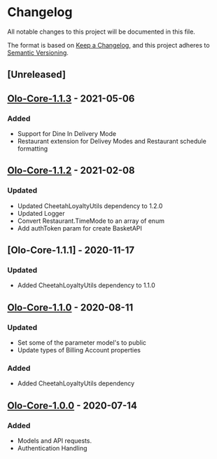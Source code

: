 # Changelog
All notable changes to this project will be documented in this file.

The format is based on [Keep a Changelog](https://keepachangelog.com/en/1.0.0/),
and this project adheres to [Semantic Versioning](https://semver.org/spec/v2.0.0.html).

## [Unreleased]

## [Olo-Core-1.1.3] - 2021-05-06
### Added
- Support for Dine In Delivery Mode
- Restaurant extension for Delivey Modes and Restaurant schedule formatting


## [Olo-Core-1.1.2] - 2021-02-08
### Updated
- Updated CheetahLoyaltyUtils dependency to 1.2.0
- Updated Logger
- Convert Restaurant.TimeMode to an array of enum
- Add authToken param for create BasketAPI

## [Olo-Core-1.1.1] - 2020-11-17
### Updated
- Added CheetahLoyaltyUtils dependency to 1.1.0

## [Olo-Core-1.1.0] - 2020-08-11
### Updated
- Set some of the parameter model's to public
- Update types of Billing Account properties
### Added
- Added CheetahLoyaltyUtils dependency

## [Olo-Core-1.0.0] - 2020-07-14
### Added
- Models and API requests.
- Authentication Handling

[Olo-Core-1.1.3]: https://github.com/LoyalSphere/cheetah-loyalty-ios-olo-sdk/milestone/6
[Olo-Core-1.1.2]: https://github.com/LoyalSphere/cheetah-loyalty-ios-olo-sdk/milestone/4
[Olo-Core-1.1.0]: https://github.com/LoyalSphere/cheetah-loyalty-ios-olo-sdk/milestone/4
[Olo-Core-1.0.0]: https://github.com/LoyalSphere/cheetah-loyalty-ios-olo-sdk/milestone/2

